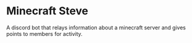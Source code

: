 # Minecraft Steve
 A discord bot that relays information about a minecraft server and gives points to members for activity.
